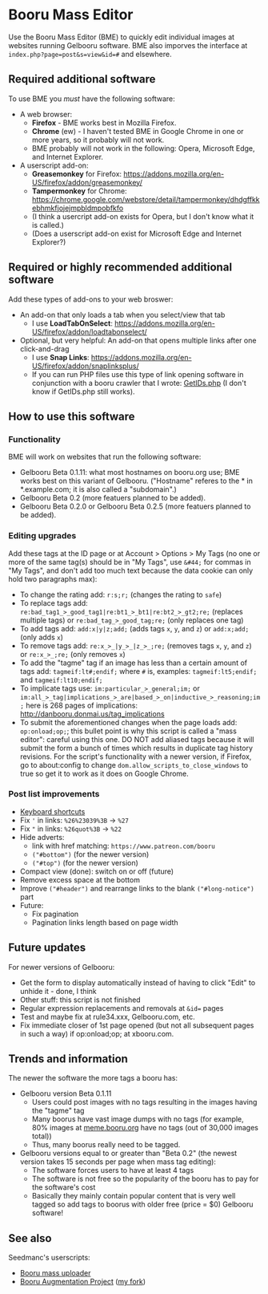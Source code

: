 # Booru Mass Editor

Use the Booru Mass Editor (BME) to quickly edit individual images at websites running Gelbooru software. BME also imporves the interface at `index.php?page=post&s=view&id=#` and elsewhere.

## Required additional software

To use BME you <i>must</i> have the following software:
* A web browser:
  * <b>Firefox</b> - BME works best in Mozilla Firefox.
  * <b>Chrome</b> (ew) - I haven't tested BME in Google Chrome in one or more years, so it probably will not work.
  * BME probably will not work in the following: Opera, Microsoft Edge, and Internet Explorer.
* A userscript add-on:
  * <b>Greasemonkey</b> for Firefox: https://addons.mozilla.org/en-US/firefox/addon/greasemonkey/
  * <b>Tampermonkey</b> for Chrome: https://chrome.google.com/webstore/detail/tampermonkey/dhdgffkkebhmkfjojejmpbldmpobfkfo
  * (I think a usercript add-on exists for Opera, but I don't know what it is called.)
  * (Does a userscript add-on exist for Microsoft Edge and Internet Explorer?)

## Required or highly recommended additional software

Add these types of add-ons to your web broswer:
* An add-on that only loads a tab when you select/view that tab
  * I use <b>LoadTabOnSelect</b>: https://addons.mozilla.org/en-US/firefox/addon/loadtabonselect/
* Optional, but very helpful: An add-on that opens multiple links after one click-and-drag
  * I use <b>Snap Links</b>: https://addons.mozilla.org/en-US/firefox/addon/snaplinksplus/
  * If you can run PHP files use this type of link opening software in conjunction with a booru crawler that I wrote: [GetIDs.php](https://github.com/ProximaNova/Booru-mass-editor/blob/master/GetIDs.php) (I don't know if GetIDs.php still works).

## How to use this software

### Functionality

BME will work on websites that run the following software:
* Gelbooru Beta 0.1.11: what most hostnames on booru.org use; BME works best on this variant of Gelbooru. ("Hostname" referes to the &#42; in &#42;.example.com; it is also called a "subdomain".)
* Gelbooru Beta 0.2 (more featuers planned to be added).
* Gelbooru Beta 0.2.0 or Gelbooru Beta 0.2.5 (more featuers planned to be added).

### Editing upgrades

Add these tags at the ID page or at Account > Options > My Tags (no one or more of the same tag(s) should be in "My Tags", use `&#44;` for commas in "My Tags", and don't add too much text because the data cookie can only hold two paragraphs max):
* To change the rating add: `r:s;r;` (changes the rating to `safe`)
* To replace tags add: `re:bad_tag1_>_good_tag1|re:bt1_>_bt1|re:bt2_>_gt2;re;` (replaces multiple tags) or `re:bad_tag_>_good_tag;re;` (only replaces one tag)
* To add tags add: `add:x|y|z;add;` (adds tags `x`, `y`, and `z`) or `add:x;add;` (only adds `x`)
* To remove tags add: `re:x_>_|y_>_|z_>_;re;` (removes tags `x`, `y`, and `z`) or `re:x_>_;re;` (only removes `x`)
* To add the "tagme" tag if an image has less than a certain amount of tags add: `tagmeif:lt#;endif;` where `#` is, examples: `tagmeif:lt5;endif;` and `tagmeif:lt10;endif;`
* To implicate tags use: `im:particular_>_general;im;` or `im:all_>_tag|implications_>_are|based_>_on|inductive_>_reasoning;im;` here is 268 pages of implications: http://danbooru.donmai.us/tag_implications
* To submit the aforementioned changes when the page loads add: `op:onload;op;`; this bullet point is why this script is called a "mass editor": careful using this one. DO NOT add aliased tags because it will submit the form a bunch of times which results in duplicate tag history revisions. For the script's functionality with a newer version, if Firefox, go to about:config to change `dom.allow_scripts_to_close_windows` to true so get it to work as it does on Google Chrome.

### Post list improvements

* [Keyboard shortcuts](http://danbooru.donmai.us/static/keyboard_shortcuts)
* Fix `'` in links: `%26%23039%3B` &rarr; `%27`
* Fix `"` in links: `%26quot%3B` &rarr; `%22`
* Hide adverts:
  * link with href matching: `https://www.patreon.com/booru`
  * `("#bottom")` (for the newer version)
  * `("#top")` (for the newer version)
* Compact view (done): switch on or off (future)
* Remove excess space at the bottom
* Improve `("#header")` and rearrange links to the blank `("#long-notice")` part
* Future:
  * Fix pagination
  * Pagination links length based on page width

## Future updates

For newer versions of Gelbooru:
* Get the form to display automatically instead of having to click "Edit" to unhide it - done, I think
* Other stuff: this script is not finished
* Regular expression replacements and removals at `&id=` pages
* Test and maybe fix at rule34.xxx, Gelbooru.com, etc.
* Fix immediate closer of 1st page opened (but not all subsequent pages in such a way) if op:onload;op; at xbooru.com.

## Trends and information

The newer the software the more tags a booru has: 
* Gelbooru version Beta 0.1.11
  * Users could post images with no tags resulting in the images having the "tagme" tag
  * Many boorus have vast image dumps with no tags (for example, 80% images at [meme.booru.org](http://meme.booru.org/index.php?page=forum&s=list) have no tags (out of 30,000 images total))
  * Thus, many boorus really need to be tagged.
* Gelbooru versions equal to or greater than "Beta 0.2" (the newest version takes 15 seconds per page when mass tag editing):
  * The software forces users to have at least 4 tags
  * The software is not free so the popularity of the booru has to pay for the software's cost
  * Basically they mainly contain popular content that is very well tagged so add tags to boorus with older free (price = $0) Gelbooru software!

## See also

Seedmanc's userscripts:
* [Booru mass uploader](https://github.com/Seedmanc/Booru-mass-uploader)
* [Booru Augmentation Project](https://github.com/Seedmanc/Booru-Augmentation-Project) ([my fork](https://github.com/ProximaNova/Booru-Augmentation-Project))
